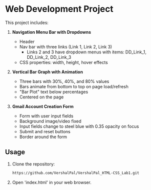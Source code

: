 # Web Development Project

This project includes:

1. **Navigation Menu Bar with Dropdowns**
   - Header
   - Nav bar with three links (Link 1, Link 2, Link 3)
     - Links 2 and 3 have dropdown menus with items: DD_Link_1, DD_Link_2, DD_Link_3
   - CSS properties: width, height, hover effects

2. **Vertical Bar Graph with Animation**
   - Three bars with 30%, 40%, and 80% values
   - Bars animate from bottom to top on page load/refresh
   - "Bar Plot" text below percentages
   - Centered on the page

3. **Gmail Account Creation Form**
   - Form with user input fields
   - Background image/video fixed
   - Input fields change to steel blue with 0.35 opacity on focus
   - Submit and reset buttons
   - Border around the form

## Usage

1. Clone the repository:
   ```bash
   https://github.com/VershalPal/VershalPal_HTML-CSS_Lab1.git
2. Open 'index.html' in your web browser.
